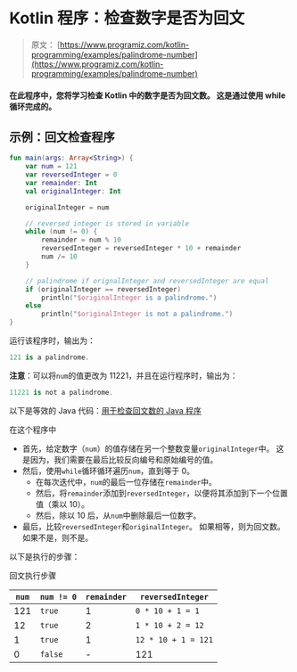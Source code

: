 # Kotlin 程序：检查数字是否为回文

> 原文： [https://www.programiz.com/kotlin-programming/examples/palindrome-number](https://www.programiz.com/kotlin-programming/examples/palindrome-number)

#### 在此程序中，您将学习检查 Kotlin 中的数字是否为回文数。 这是通过使用 while 循环完成的。

## 示例：回文检查程序

```kt
fun main(args: Array<String>) {
    var num = 121
    var reversedInteger = 0
    var remainder: Int
    val originalInteger: Int

    originalInteger = num

    // reversed integer is stored in variable
    while (num != 0) {
        remainder = num % 10
        reversedInteger = reversedInteger * 10 + remainder
        num /= 10
    }

    // palindrome if orignalInteger and reversedInteger are equal
    if (originalInteger == reversedInteger)
        println("$originalInteger is a palindrome.")
    else
        println("$originalInteger is not a palindrome.")
}
```

运行该程序时，输出为：

```kt
121 is a palindrome.
```

**注意**：可以将`num`的值更改为 11221，并且在运行程序时，输出为：

```kt
11221 is not a palindrome.
```

以下是等效的 Java 代码：[用于检查回文数的 Java 程序](/java-programming/examples/palindrome-number "Java Program to Check Whether a Number is Palindrome or Not")

在这个程序中

*   首先，给定数字（`num`）的值存储在另一个整数变量`originalInteger`中。 这是因为，我们需要在最后比较反向编号和原始编号的值。
*   然后，使用`while`循环循环遍历`num`，直到等于 0。
    *   在每次迭代中，`num`的最后一位存储在`remainder`中。
    *   然后，将`remainder`添加到`reversedInteger`，以便将其添加到下一个位置值（乘以 10）。
    *   然后，除以 10 后，从`num`中删除最后一位数字。
*   最后，比较`reversedInteger`和`originalInteger`。 如果相等，则为回文数。 如果不是，则不是。

以下是执行的步骤：

回文执行步骤

| `num` | `num != 0` | `remainder` | `reversedInteger` |
| --- | --- | --- | --- |
| 121 | `true` | 1 | `0 * 10 + 1 = 1` |
| 12 | `true` | 2 | `1 * 10 + 2 = 12` |
| 1 | `true` | 1 | `12 * 10 + 1 = 121` |
| 0 | `false` | - | 121 |